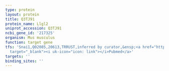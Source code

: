 ```yaml
---
type: protein
layout: protein
title: Q3TJ91
protein_name: Llgl2
uniprot_accession: Q3TJ91
ncbi_gene_id: '217325'
organism: Mus musculus
function: target gene
tfs: 'Snai1,Q02085,20613,TRRUST,inferred by curator,&ensp;<a href="https://www.ncbi.nlm.nih.gov/pubmed/?term=22580609%5Buid%5D"
  target="_blank"><i uk-icon="icon: link"></i>Pubmed</a>'
targets: ''
binding_sites: ''
---
```

